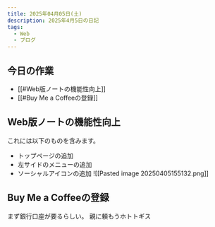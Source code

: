 ```yaml
---
title: 2025年04月05日(土)
description: 2025年4月5日の日記
tags:
  - Web
  - ブログ
---
```

## 今日の作業
- [[#Web版ノートの機能性向上]]
- [[#Buy Me a Coffeeの登録]]

## Web版ノートの機能性向上
これには以下のものを含みます。
- トップページの追加
- 左サイドのメニューの追加
- ソーシャルアイコンの追加
![[Pasted image 20250405155132.png]]
## Buy Me a Coffeeの登録
まず銀行口座が要るらしい。
親に頼もうホトトギス